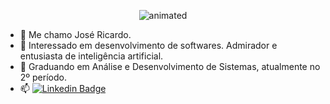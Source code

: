 <p align="center">
  <img src="https://user-images.githubusercontent.com/92414548/145604276-6002b9dd-1ecb-4c7d-9ad3-6047f1d0cb89.gif" alt="animated" />
</p>



- 👋 Me chamo José Ricardo.
- 👀 Interessado em desenvolvimento de softwares. Admirador e entusiasta de inteligência artificial.
- 🌱 Graduando em Análise e Desenvolvimento de Sistemas, atualmente no 2º período.
- 📫 [![Linkedin Badge](https://img.shields.io/badge/-LinkedIn-blue?style=flat-square&logo=Linkedin&logoColor=white&link=https://www.linkedin.com/in/jos%C3%A9-ricardo-borges-filho-0a7008219)](https://www.linkedin.com/in/jos%C3%A9-ricardo-borges-filho-0a7008219)



<!---
Zezinn/Zezinn is a ✨ special ✨ repository because its `README.md` (this file) appears on your GitHub profile.
You can click the Preview link to take a look at your changes.
--->
